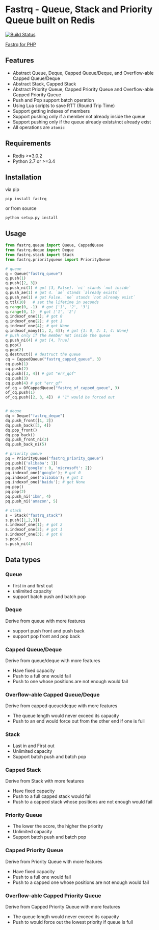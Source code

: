 # Fastrq - Queue, Stack and Priority Queue built on Redis

[![Build Status](https://travis-ci.org/limen/fastrq.svg?branch=master)](https://travis-ci.org/limen/fastrq)

[Fastrq for PHP](https://github.com/limen/fastrq-php)

## Features

+ Abstract Queue, Deque, Capped Queue/Deque, and Overflow-able Capped Queue/Deque
+ Abstract Stack, Capped Stack
+ Abstract Priority Queue, Capped Priority Queue and Overflow-able Capped Priority Queue
+ Push and Pop support batch operation
+ Using Lua scripts to save RTT (Round Trip Time)
+ Support getting indexes of members 
+ Support pushing only if a member not already inside the queue
+ Support pushing only if the queue already exists/not already exist
+ All operations are `atomic`

## Requirements

- Redis >=3.0.2
- Python 2.7 or >=3.4

## Installation

via pip

```
pip install fastrq
```

or from source

```
python setup.py install
```

## Usage

```python
from fastrq.queue import Queue, CappedQueue
from fastrq.deque import Deque
from fastrq.stack import Stack
from fastrq.priorityqueue import PriorityQueue

# queue
q = Queue("fastrq_queue")
q.push(1)
q.push([2, 3])
q.push_ni(1) # got [3, False]. `ni` stands `not inside`
q.push_ae(1) # got 4. `ae` stands `already exists`
q.push_ne(1) # got False. `ne` stands `not already exist`
q.ttl(10)   # set the lifetime in seconds
q.range(0, -1)  # got ['1', '2', '3']
q.range(0, 1)  # got ['1', '2']
q.indexof_one(1); # got 0
q.indexof_one(2); # got 1
q.indexof_one(4); # got None
q.indexof_many([1, 2, 4]); # got {1: 0, 2: 1, 4: None}
# push only if the member not inside the queue
q.push_ni(4) # got [4, True]
q.pop()
q.pop(2)
q.destruct() # destruct the queue
cq = CappedQueue("fastrq_capped_queue", 3)
cq.push(1)
cq.push(2)
cq.push([3, 4]) # got "err_qof"
cq.push(3)
cq.push(4) # got "err_qf"
of_cq = OfCappedQueue("fastrq_of_capped_queue", 3)
of_cq.push(1)
of_cq.push([2, 3, 4])  # "1" would be forced out


# deque
dq = Deque("fastrq_deque")
dq.push_front([1, 2])
dq.push_back([3, 4])
dq.pop_front()
dq.pop_back()
dq.push_front_ni(3)
dq.push_back_ni(5)

# priority queue
pq = PriorityQueue("fastrq_priority_queue")
pq.push({'alibaba': 1})
pq.push({'google': 0, 'microsoft': 2})
pq.indexof_one('google'); # got 0
pq.indexof_one('alibaba'); # got 1
pq.indexof_one('baidu'); # got None
pq.pop()
pq.pop(2)
pq.push_ni('ibm', 4)
pq.push_ni('amazon', 5)

# stack
s = Stack("fastrq_stack")
s.push([1,2,3])
s.indexof_one(1); # got 2
s.indexof_one(2); # got 1
s.indexof_one(3); # got 0
s.pop()
s.push_ni(4)

```

## Data types

### Queue

+ first in and first out
+ unlimited capacity
+ support batch push and batch pop

### Deque

Derive from queue with more features

+ support push front and push back
+ support pop front and pop back

### Capped Queue/Deque

Derive from queue/deque with more features

+ Have fixed capacity
+ Push to a full one would fail
+ Push to one whose positions are not enough would fail

### Overflow-able Capped Queue/Deque

Derive from capped queue/deque with more features

+ The queue length would never exceed its capacity
+ Push to an end would force out from the other end if one is full

### Stack

+ Last in and First out
+ Unlimited capacity
+ Support batch push and batch pop

### Capped Stack

Derive from Stack with more features

+ Have fixed capacity
+ Push to a full capped stack would fail
+ Push to a capped stack whose positions are not enough would fail

### Priority Queue

+ The lower the score, the higher the priority
+ Unlimited capacity
+ Support batch push and batch pop

### Capped Priority Queue

Derive from Priority Queue with more features

+ Have fixed capacity
+ Push to a full one would fail
+ Push to a capped one whose positions are not enough would fail

### Overflow-able Capped Priority Queue

Derive from Capped Priority Queue with more features

+ The queue length would never exceed its capacity
+ Push to would force out the lowest priority if queue is full
